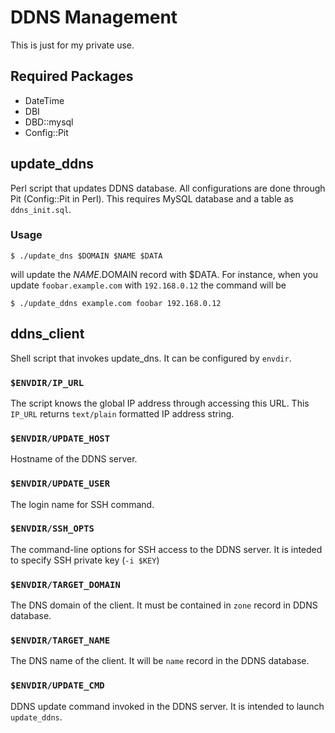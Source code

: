 # DDNS Management

This is just for my private use.

## Required Packages

* DateTime
* DBI
* DBD::mysql
* Config::Pit

## update_ddns
Perl script that updates DDNS database.
All configurations are done through Pit (Config::Pit in Perl).
This requires MySQL database and a table as `ddns_init.sql`.

### Usage

    $ ./update_dns $DOMAIN $NAME $DATA
will update the $NAME.$DOMAIN record with $DATA.
For instance, when you update <code>foobar.example.com</code> with <code>192.168.0.12</code> the command will be

    $ ./update_ddns example.com foobar 192.168.0.12

## ddns_client
Shell script that invokes update_dns.
It can be configured by <code>envdir</code>.

### <code>$ENVDIR/IP_URL</code>

The script knows the global IP address through accessing this URL.
This <code>IP_URL</code> returns <code>text/plain</code> formatted IP address string.

### <code>$ENVDIR/UPDATE_HOST</code>

Hostname of the DDNS server.

### <code>$ENVDIR/UPDATE_USER</code>

The login name for SSH command.

### <code>$ENVDIR/SSH_OPTS</code>

The command-line options for SSH access to the DDNS server.
It is inteded to specify SSH private key (<code>-i $KEY</code>)

### <code>$ENVDIR/TARGET_DOMAIN</code>

The DNS domain of the client.
It must be contained in `zone` record in DDNS database.

### <code>$ENVDIR/TARGET_NAME</code>

The DNS name of the client.
It will be <code>name</code> record in the DDNS database.

### <code>$ENVDIR/UPDATE_CMD</code>

DDNS update command invoked in the DDNS server.
It is intended to launch <code>update_ddns</code>.

